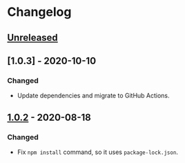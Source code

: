 # Changelog

## [Unreleased]

## [1.0.3] - 2020-10-10
### Changed
- Update dependencies and migrate to GitHub Actions.

## [1.0.2] - 2020-08-18
### Changed
- Fix `npm install` command, so it uses `package-lock.json`.

[Unreleased]: https://github.com/coditory/gradle-webjar-plugin/compare/v1.0.2...HEAD
[1.0.2]: https://github.com/coditory/gradle-webjar-plugin/compare/v1.0.1...v1.0.2
